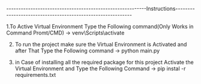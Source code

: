----------------------------------------------------------Instructions------------------------------------------------------------

1.To Active Virtual Environment Type the Following command(Only Works in Command Promt/CMD)
-> venv\Scripts\activate

2. To run the project make sure the Virtual Environment is Activated and after That Type the Following command
-> python main.py

3. in Case of installing all the required package for this project Activate the Virtual Environment and 
   Type the Following Command
-> pip instal -r requirements.txt